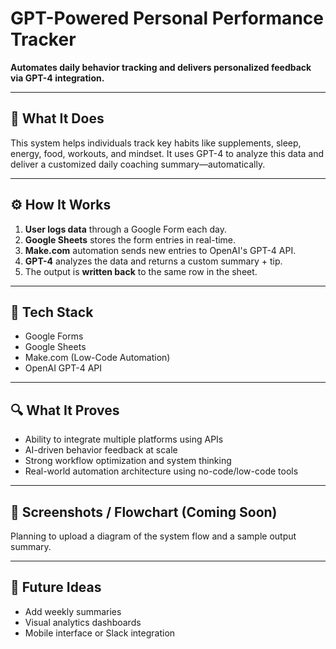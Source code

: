 # GPT-Powered Personal Performance Tracker

**Automates daily behavior tracking and delivers personalized feedback via GPT-4 integration.**

---

## 🧠 What It Does

This system helps individuals track key habits like supplements, sleep, energy, food, workouts, and mindset. It uses GPT-4 to analyze this data and deliver a customized daily coaching summary—automatically.

---

## ⚙️ How It Works

1. **User logs data** through a Google Form each day.
2. **Google Sheets** stores the form entries in real-time.
3. **Make.com** automation sends new entries to OpenAI's GPT-4 API.
4. **GPT-4** analyzes the data and returns a custom summary + tip.
5. The output is **written back** to the same row in the sheet.

---

## 🧰 Tech Stack

- Google Forms
- Google Sheets
- Make.com (Low-Code Automation)
- OpenAI GPT-4 API

---

## 🔍 What It Proves

- Ability to integrate multiple platforms using APIs
- AI-driven behavior feedback at scale
- Strong workflow optimization and system thinking
- Real-world automation architecture using no-code/low-code tools

---

## 📸 Screenshots / Flowchart (Coming Soon)

Planning to upload a diagram of the system flow and a sample output summary.

---

## 🚀 Future Ideas

- Add weekly summaries
- Visual analytics dashboards
- Mobile interface or Slack integration
